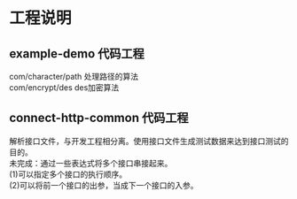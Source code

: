 # 工程说明</br>
## example-demo 代码工程</br>
  com/character/path 处理路径的算法</br>
  com/encrypt/des des加密算法</br>
## connect-http-common 代码工程</br>
  解析接口文件，与开发工程相分离。使用接口文件生成测试数据来达到接口测试的目的。</br>
  未完成：通过一些表达式将多个接口串接起来。</br>
  (1)可以指定多个接口的执行顺序。</br>
  (2)可以将前一个接口的出参，当成下一个接口的入参。</br>
